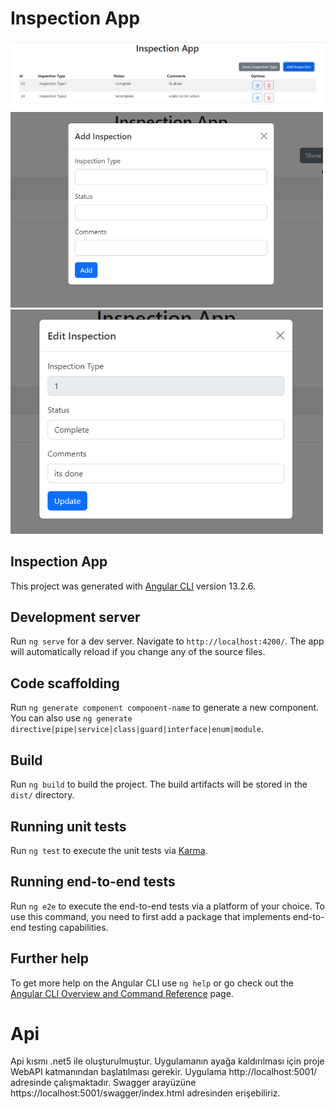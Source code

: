 # Inspection App
<img src="https://github.com/eamre/angular-inspection-app/blob/main/angular/src/assets/ph1.PNG" width="800"  />
<img src="https://github.com/eamre/angular-inspection-app/blob/main/angular/src/assets/ph2.PNG" width="500"  />
<img src="https://github.com/eamre/angular-inspection-app/blob/main/angular/src/assets/ph3.PNG" width="500"  />

## Inspection App

This project was generated with [Angular CLI](https://github.com/angular/angular-cli) version 13.2.6.

## Development server

Run `ng serve` for a dev server. Navigate to `http://localhost:4200/`. The app will automatically reload if you change any of the source files.

## Code scaffolding

Run `ng generate component component-name` to generate a new component. You can also use `ng generate directive|pipe|service|class|guard|interface|enum|module`.

## Build

Run `ng build` to build the project. The build artifacts will be stored in the `dist/` directory.

## Running unit tests

Run `ng test` to execute the unit tests via [Karma](https://karma-runner.github.io).

## Running end-to-end tests

Run `ng e2e` to execute the end-to-end tests via a platform of your choice. To use this command, you need to first add a package that implements end-to-end testing capabilities.

## Further help
To get more help on the Angular CLI use `ng help` or go check out the [Angular CLI Overview and Command Reference](https://angular.io/cli) page.

# Api
Api kısmı .net5 ile oluşturulmuştur. Uygulamanın ayağa kaldırılması için proje WebAPI katmanından başlatılması gerekir. Uygulama http://localhost:5001/ adresinde çalışmaktadır. Swagger arayüzüne https://localhost:5001/swagger/index.html adresinden erişebiliriz.
